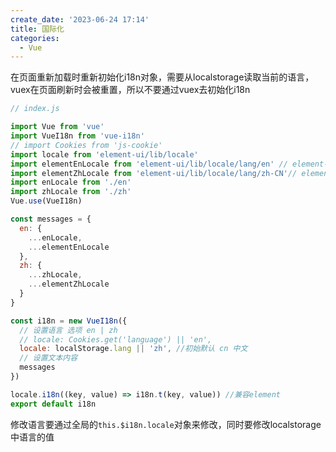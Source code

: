 ```yaml
---
create_date: '2023-06-24 17:14'
title: 国际化
categories:
  - Vue
---
```


在页面重新加载时重新初始化i18n对象，需要从localstorage读取当前的语言，vuex在页面刷新时会被重置，所以不要通过vuex去初始化i18n

```js
// index.js

import Vue from 'vue'
import VueI18n from 'vue-i18n'
// import Cookies from 'js-cookie'
import locale from 'element-ui/lib/locale'
import elementEnLocale from 'element-ui/lib/locale/lang/en' // element-ui lang
import elementZhLocale from 'element-ui/lib/locale/lang/zh-CN'// element-ui lang
import enLocale from './en'
import zhLocale from './zh'
Vue.use(VueI18n)

const messages = {
  en: {
    ...enLocale,
    ...elementEnLocale
  },
  zh: {
    ...zhLocale,
    ...elementZhLocale
  }
}

const i18n = new VueI18n({
  // 设置语言 选项 en | zh
  // locale: Cookies.get('language') || 'en',
  locale: localStorage.lang || 'zh', //初始默认 cn 中文
  // 设置文本内容
  messages
})

locale.i18n((key, value) => i18n.t(key, value)) //兼容element
export default i18n
```

修改语言要通过全局的`this.$i18n.locale`对象来修改，同时要修改localstorage中语言的值